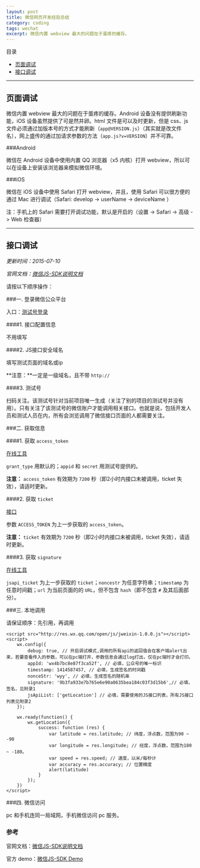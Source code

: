 ```yaml
---
layout: post
title: 微信网页开发经验总结
category: coding
tags: wechat
excerpt: 微信内置 webview 最大的问题在于蛋疼的缓存。
---
```


目录

- [页面调试](#page)
- [接口调试](#api)

---

<h2 id="page">页面调试</h2>

微信内置 webview 最大的问题在于蛋疼的缓存。Android 设备没有提供刷新功能，iOS 设备虽然提供了可是然并卵。html 文件是可以及时更新，但是 css、js 文件必须通过加版本号的方式才能刷新（`app@VERSION.js`）（其实就是改文件名），网上盛传的通过加请求参数的方法（`app.js?v=VERSION`）并不可靠。

###Android

微信在 Android 设备中使用内置 QQ 浏览器（x5 内核）打开 webview，所以可以在设备上安装该浏览器来模拟微信环境。

###iOS

微信在 iOS 设备中使用 Safari 打开 webview，并且，使用 Safari 可以很方便的通过 Mac 进行调试（Safari: develop -> userName -> deviceName ）

注：手机上的 Safari 需要打开调试功能，默认是开启的（设置 -> Safari -> 高级 -> Web 检查器）

---

<h2 id="api">接口调试</h2>

*更新时间：2015-07-10*

*官网文档：[微信JS-SDK说明文档](http://mp.weixin.qq.com/wiki/7/aaa137b55fb2e0456bf8dd9148dd613f.html)*

请按以下顺序操作：

###一. 登录微信公众平台

入口：[测试号登录](http://mp.weixin.qq.com/debug/cgi-bin/sandbox?t=sandbox/login)

####1. 接口配置信息
	
不用填写

####2. JS接口安全域名

填写测试页面的域名或ip

**注意：**一定是一级域名，且不带 `http://`

####3. 测试号

扫码关注。该测试号针对当前项目唯一生成（关注了别的项目的测试号并没有用）。只有关注了该测试号的微信账户才能调用相关接口。也就是说，包括开发人员和测试人员在内，所有会浏览调用了微信接口页面的人都需要关注。
	
###二. 获取信息

####1. 获取 `access_token`

[在线工具](http://mp.weixin.qq.com/debug/)

`grant_type` 用默认的；`appid` 和 `secret` 用测试号提供的。

**注意：** `access_token` 有效期为 `7200` 秒（即2小时内接口未被调用，ticket 失效），请适时更新。

####2. 获取 `ticket`

[接口](https://api.weixin.qq.com/cgi-bin/ticket/getticket?access_token=ACCESS_TOKEN&type=jsapi)

参数 `ACCESS_TOKEN` 为上一步获取的 `access_token`。

**注意：** `ticket` 有效期为 `7200` 秒（即2小时内接口未被调用，ticket 失效），请适时更新。

####3. 获取 `signature`

[在线工具](http://mp.weixin.qq.com/debug/cgi-bin/sandbox?t=jsapisign)

`jsapi_ticket` 为上一步获取的 `ticket`；`noncestr` 为任意字符串；`timestamp` 为任意时间戳；`url` 为当前页面的的 `URL`，但不包含 `hash`（即不包含 `#` 及其后面部分）。

###三. 本地调用

请保证顺序：先引用，再调用

    <script src="http://res.wx.qq.com/open/js/jweixin-1.0.0.js"></script>
    <script>
        wx.config({
            debug: true, // 开启调试模式,调用的所有api的返回值会在客户端alert出来，若要查看传入的参数，可以在pc端打开，参数信息会通过log打出，仅在pc端时才会打印。
            appId: 'wx4b7bc8e87f3ca52f', // 必填，公众号的唯一标识
            timestamp: 1414587457, // 必填，生成签名的时间戳
            nonceStr: 'wyy', // 必填，生成签名的随机串
            signature: '9b3fa933e7b765e6e90a0635bea184c03f3d15b6',// 必填，签名，见附录1
            jsApiList: ['getLocation'] // 必填，需要使用的JS接口列表，所有JS接口列表见附录2
        });

        wx.ready(function() {
            wx.getLocation({
                success: function (res) {
                    var latitude = res.latitude; // 纬度，浮点数，范围为90 ~ -90
                    var longitude = res.longitude; // 经度，浮点数，范围为180 ~ -180。
                    var speed = res.speed; // 速度，以米/每秒计
                    var accuracy = res.accuracy; // 位置精度
                    alert(latitude)
                }
            });
        })
    </script>
    
###四. 微信访问

pc 和手机连同一局域网，手机微信访问 pc 服务。

### 参考

官网文档：[微信JS-SDK说明文档](http://mp.weixin.qq.com/wiki/7/aaa137b55fb2e0456bf8dd9148dd613f.html)

官方 demo：[微信JS-SDK Demo](http://203.195.235.76/jssdk/)